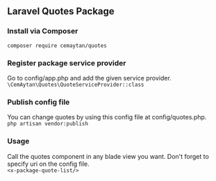 ## Laravel Quotes Package

### Install via Composer
`composer require cemaytan/quotes`

### Register package service provider
Go to config/app.php and add the given service provider. <br/>
`\CemAytan\Quotes\QuoteServiceProvider::class`

### Publish config file
You can change quotes by using this config file at config/quotes.php. <br/>
`php artisan vendor:publish`

### Usage
Call the quotes component in any blade view you want. Don't forget to specify uri on the config file.<br/>
`<x-package-quote-list/>` 


